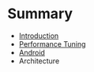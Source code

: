 # Summary

* [Introduction](README.md)
* [Performance Tuning](perf/index.md)
* [Android](android/index.md)
* Architecture

